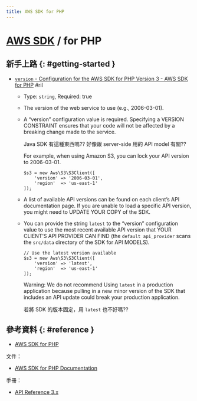 ```yaml
---
title: AWS SDK for PHP
---
```

# [AWS SDK](aws-sdk.md) / for PHP

## 新手上路 {: #getting-started }

  - [`version` - Configuration for the AWS SDK for PHP Version 3 \- AWS SDK for PHP](https://docs.aws.amazon.com/sdk-for-php/v3/developer-guide/guide_configuration.html#cfg-version) #ril

      - Type: `string`, Required: true

      - The version of the web service to use (e.g., 2006-03-01).

      - A “version” configuration value is required. Specifying a VERSION CONSTRAINT ensures that your code will not be affected by a breaking change made to the service.

        Java SDK 有這種東西嗎?? 好像跟 server-side 用的 API model 有關??

        For example, when using Amazon S3, you can lock your API version to 2006-03-01.

            $s3 = new Aws\S3\S3Client([
                'version' => '2006-03-01',
                'region'  => 'us-east-1'
            ]);

      - A list of available API versions can be found on each client’s API documentation page. If you are unable to load a specific API version, you might need to UPDATE YOUR COPY of the SDK.

      - You can provide the string `latest` to the “version” configuration value to use the most recent available API version that YOUR CLIENT’S API PROVIDER CAN FIND (the `default api_provider` scans the `src/data` directory of the SDK for API MODELS).

            // Use the latest version available
            $s3 = new Aws\S3\S3Client([
                'version' => 'latest',
                'region'  => 'us-east-1'
            ]);

        Warning: We do not recommend Using `latest` in a production application because pulling in a new minor version of the SDK that includes an API update could break your production application.

        若將 SDK 的版本固定，用 `latest` 也不好嗎??

## 參考資料 {: #reference }

  - [AWS SDK for PHP](https://aws.amazon.com/sdk-for-php/)

文件：

  - [AWS SDK for PHP Documentation](https://docs.aws.amazon.com/sdk-for-php/index.html)

手冊：

  - [API Reference 3.x](https://docs.aws.amazon.com/aws-sdk-php/v3/api/)
